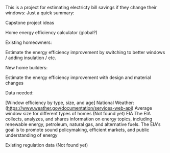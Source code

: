 This is a project for estimating electricty bill savings if they change their windows:
Just a quick summary:



Capstone project ideas

Home energy efficiency calculator (global?)

Existing homeowners:
 
Estimate the energy efficiency improvement by switching to better windows / adding insulation / etc.

New home builders:
 
Estimate the energy efficiency improvement with design and material changes

Data needed:
 
[Window efficiency by type, size, and age]
National Weather: (https://www.weather.gov/documentation/services-web-api)
Average window size for different types of homes (Not found yet)
EIA
The EIA collects, analyzes, and shares information on energy topics, including renewable energy,
petroleum, natural gas, and alternative fuels. The EIA's goal is to promote sound policymaking, 
efficient markets, and public understanding of energy

Existing regulation data (Not found yet)
